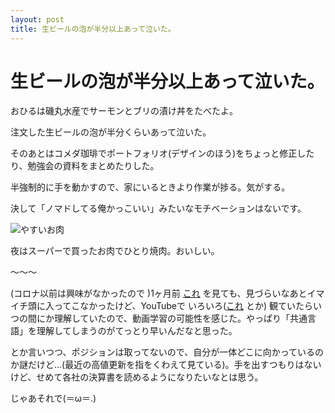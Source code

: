 ```yaml
---
layout: post
title: 生ビールの泡が半分以上あって泣いた。
---
```


# 生ビールの泡が半分以上あって泣いた。

おひるは磯丸水産でサーモンとブリの漬け丼をたべたよ。

注文した生ビールの泡が半分くらいあって泣いた。

 

そのあとはコメダ珈琲でポートフォリオ(デザインのほう)をちょっと修正したり、勉強会の資料をまとめたりした。

半強制的に手を動かすので、家にいるときより作業が捗る。気がする。

決して「ノマドしてる俺かっこいい」みたいなモチベーションはないです。

 

<img src="https://cdn-ak.f.st-hatena.com/images/fotolife/a/akinen/20200823/20200823204217.jpg" alt="やすいお肉">

夜はスーパーで買ったお肉でひとり焼肉。おいしい。

 

〜〜〜

 

(コロナ以前は興味がなかったので )1ヶ月前 [これ](https://www.jsda.or.jp/jikan/publications/files/pdf_pub_1-1-01.pdf) を見ても、見づらいなあとイマイチ頭に入ってこなかったけど、YouTubeで いろいろ([これ](https://www.youtube.com/channel/UCaD-0G5ElWKkHZZBIe4JH6w/videos) とか) 観ていたらいつの間にか理解していたので、動画学習の可能性を感じた。やっぱり「共通言語」を理解してしまうのがてっとり早いんだなと思った。

とか言いつつ、ポジションは取ってないので、自分が一体どこに向かっているのか謎だけど…(最近の高値更新を指をくわえて見ている)。手を出すつもりはないけど、せめて各社の決算書を読めるようになりたいなとは思う。

 

じゃあそれで(＝ω＝.)